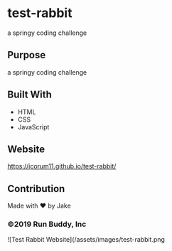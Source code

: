 # test-rabbit
a springy coding challenge

## Purpose
a springy coding challenge

## Built With
* HTML
* CSS
* JavaScript

## Website
https://jcorum11.github.io/test-rabbit/

## Contribution
Made with ❤️ by Jake

### ©️2019 Run Buddy, Inc 

![Test Rabbit Website](/assets/images/test-rabbit.png
